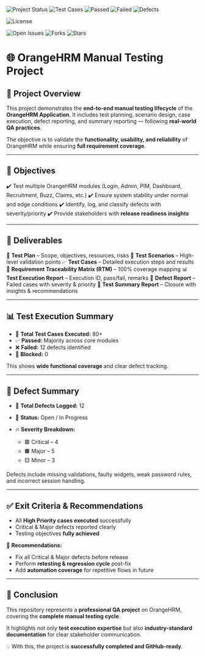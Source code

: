 <!-- status & quick stats -->
![Project Status](https://img.shields.io/badge/status-Completed-brightgreen)
![Test Cases](https://img.shields.io/badge/Test%20Cases-126-blue)
![Passed](https://img.shields.io/badge/Passed-110-green)
![Failed](https://img.shields.io/badge/Failed-16-red)
![Defects](https://img.shields.io/badge/Defects-16-red)

<!-- license -->
![License](https://img.shields.io/badge/license-MIT-orange)

<!-- GitHub live stats (replace placeholders) -->
![Open Issues](https://img.shields.io/github/issues/Mankodi2003/manual-testing-orangehrm)
![Forks](https://img.shields.io/github/forks/Mankodi2003/manual-testing-orangehrm)
![Stars](https://img.shields.io/github/stars/Mankodi2003/manual-testing-orangehrm)


# 🌐 OrangeHRM Manual Testing Project

## 📌 Project Overview

This project demonstrates the **end-to-end manual testing lifecycle** of the **OrangeHRM Application**. It includes test planning, scenario design, case execution, defect reporting, and summary reporting — following **real-world QA practices**.

The objective is to validate the **functionality, usability, and reliability** of OrangeHRM while ensuring **full requirement coverage**.

---

## 🎯 Objectives

✔️ Test multiple OrangeHRM modules (Login, Admin, PIM, Dashboard, Recruitment, Buzz, Claims, etc.)
✔️ Ensure system stability under normal and edge conditions
✔️ Identify, log, and classify defects with severity/priority
✔️ Provide stakeholders with **release readiness insights**

---

## 📂 Deliverables

📄 **Test Plan** – Scope, objectives, resources, risks
📝 **Test Scenarios** – High-level validation points
✅ **Test Cases** – Detailed execution steps and results
🔗 **Requirement Traceability Matrix (RTM)** – 100% coverage mapping
📊 **Test Execution Report** – Execution ID, pass/fail, remarks
🐞 **Defect Report** – Failed cases with severity & priority
📑 **Test Summary Report** – Closure with insights & recommendations

---

## 📊 Test Execution Summary

* 🧪 **Total Test Cases Executed:** 80+
* ✅ **Passed:** Majority across core modules
* ❌ **Failed:** 12 defects identified
* 🚫 **Blocked:** 0

This shows **wide functional coverage** and clear defect tracking.

---

## 🐞 Defect Summary

* 📌 **Total Defects Logged:** 12
* 📂 **Status:** Open / In Progress
* 🔥 **Severity Breakdown:**

  * 🟥 Critical – 4
  * 🟧 Major – 5
  * 🟨 Minor – 3

Defects include missing validations, faulty widgets, weak password rules, and incorrect session handling.

---

## ✅ Exit Criteria & Recommendations

* All **High Priority cases executed** successfully
* Critical & Major defects reported clearly
* Testing objectives **fully achieved**

🔎 **Recommendations:**

* Fix all Critical & Major defects before release
* Perform **retesting & regression cycle** post-fix
* Add **automation coverage** for repetitive flows in future

---

## 🏁 Conclusion

This repository represents a **professional QA project** on OrangeHRM, covering the **complete manual testing cycle**.

It highlights not only **test execution expertise** but also **industry-standard documentation** for clear stakeholder communication.

💡 With this, the project is **successfully completed and GitHub-ready**.

